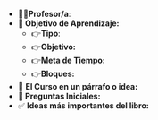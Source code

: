 - **👩👨Profesor/a**:
- **🎯 Objetivo de Aprendizaje:**
    - 👉**Tipo**:
    - 👉**Objetivo:** 
    - 👉**Meta de Tiempo:** 
    - 👉**Bloques:**
- 📕 **El Curso en un párrafo o idea:**
- **🤔 Preguntas Iniciales:**
- ✅ **Ideas más importantes del libro:**